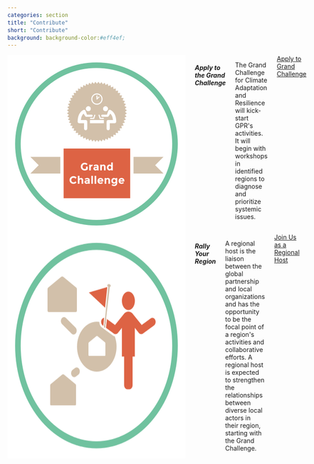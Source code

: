 ```yaml
---
categories: section
title: "Contribute"
short: "Contribute"
background: background-color:#eff4ef;
---
```


<div class="row">
  <div class="medium-4 columns">
  <img src="img/grandchallenge.svg" />
	<h5>Apply to the Grand Challenge</h5>
	<p class="captions">The Grand Challenge for Climate Adaptation and Resilience will kick-start GPR's activities. It will begin with workshops in identified regions to diagnose and prioritize systemic issues.</p>
	<a href="#" class="button [tiny small large]">Apply to Grand Challenge</a>
	</div>
  <div class="medium-4 columns">
  <img src="img/bepartner.svg" />
  <h5>Rally Your Region</h5>
	<p class="captions">A regional host is the liaison between the global partnership and local organizations and has the opportunity to be the focal point of a region's activities and collaborative efforts. A regional host is expected to strengthen the relationships between diverse local actors in their region, starting with the Grand Challenge.</p>
	<a href="#" class="button [tiny small large]">Join Us as a Regional Host</a>
	</div>
  <div class="medium-4 columns end">
	</div>
</div>


